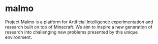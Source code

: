 # malmo
Project Malmo is a platform for Artificial Intelligence experimentation and research built on top of Minecraft. We aim to inspire a new generation of research into challenging new problems presented by this unique environment.
